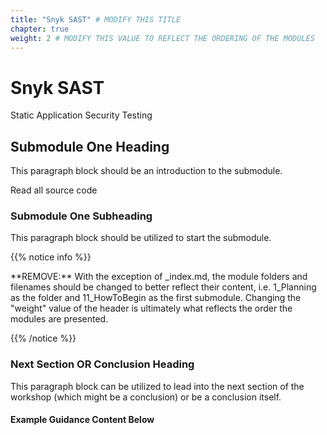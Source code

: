 ```yaml
---
title: "Snyk SAST" # MODIFY THIS TITLE
chapter: true
weight: 2 # MODIFY THIS VALUE TO REFLECT THE ORDERING OF THE MODULES
---
```


# Snyk SAST <!-- MODIFY THIS HEADING -->

Static Application Security Testing

## Submodule One Heading <!-- MODIFY THIS SUBHEADING -->

This paragraph block should be an introduction to the submodule.

Read all source code

### Submodule One Subheading <!-- MODIFY THIS SUBHEADING -->
This paragraph block should be utilized to start the submodule. <br>

{{% notice info %}}
<p style='text-align: left;'>
**REMOVE:** With the exception of _index.md, the module folders and filenames should be changed to better reflect their content, i.e. 1_Planning as the folder and 11_HowToBegin as the first submodule. Changing the "weight" value of the header is ultimately what reflects the order the modules are presented.
</p>
{{% /notice %}}

### Next Section OR Conclusion Heading <!-- MODIFY THIS HEADING -->
This paragraph block can be utilized to lead into the next section of the workshop (which might be a conclusion) or be a conclusion itself.

#### Example Guidance Content Below
